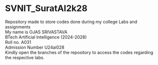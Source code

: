 # SVNIT_SuratAI2k28
Repository made to store codes done during my college Labs and assignments </br>
My name is OJAS SRIVASTAVA </br>
BTech Artificial Intelligence (2024-2028) </br>
Roll no. A031 </br>
Admission Number U24ai028 </br>
Kindly open the branches of the repository to access the codes regarding the respective labs.
